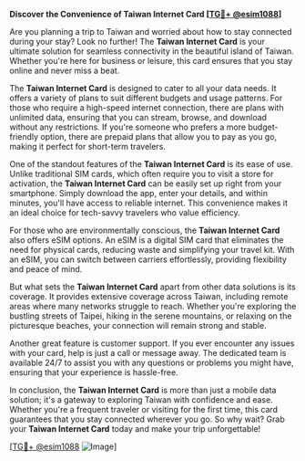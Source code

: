 **Discover the Convenience of Taiwan Internet Card [[TG💪+ @esim1088](https://t.me/s/esim1088)]**

Are you planning a trip to Taiwan and worried about how to stay connected during your stay? Look no further! The **Taiwan Internet Card** is your ultimate solution for seamless connectivity in the beautiful island of Taiwan. Whether you're here for business or leisure, this card ensures that you stay online and never miss a beat.

The **Taiwan Internet Card** is designed to cater to all your data needs. It offers a variety of plans to suit different budgets and usage patterns. For those who require a high-speed internet connection, there are plans with unlimited data, ensuring that you can stream, browse, and download without any restrictions. If you're someone who prefers a more budget-friendly option, there are prepaid plans that allow you to pay as you go, making it perfect for short-term travelers.

One of the standout features of the **Taiwan Internet Card** is its ease of use. Unlike traditional SIM cards, which often require you to visit a store for activation, the **Taiwan Internet Card** can be easily set up right from your smartphone. Simply download the app, enter your details, and within minutes, you'll have access to reliable internet. This convenience makes it an ideal choice for tech-savvy travelers who value efficiency.

For those who are environmentally conscious, the **Taiwan Internet Card** also offers eSIM options. An eSIM is a digital SIM card that eliminates the need for physical cards, reducing waste and simplifying your travel kit. With an eSIM, you can switch between carriers effortlessly, providing flexibility and peace of mind.

But what sets the **Taiwan Internet Card** apart from other data solutions is its coverage. It provides extensive coverage across Taiwan, including remote areas where many networks struggle to reach. Whether you're exploring the bustling streets of Taipei, hiking in the serene mountains, or relaxing on the picturesque beaches, your connection will remain strong and stable.

Another great feature is customer support. If you ever encounter any issues with your card, help is just a call or message away. The dedicated team is available 24/7 to assist you with any questions or problems you might have, ensuring that your experience is hassle-free.

In conclusion, the **Taiwan Internet Card** is more than just a mobile data solution; it's a gateway to exploring Taiwan with confidence and ease. Whether you're a frequent traveler or visiting for the first time, this card guarantees that you stay connected wherever you go. So why wait? Grab your **Taiwan Internet Card** today and make your trip unforgettable!

[[TG💪+ @esim1088](https://t.me/s/esim1088) ![Image](https://i.postimg.cc/Y0z9fWf4/image.png)]